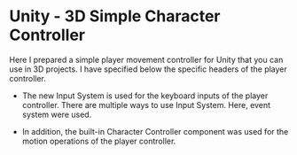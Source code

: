 # Unity - 3D Simple Character Controller

Here I prepared a simple player movement controller for Unity that you can use in 3D projects. I have specified below the specific headers of the player controller.

* The new Input System is used for the keyboard inputs of the player controller. There are multiple ways to use Input System. Here, event system were used.

* In addition, the built-in Character Controller component was used for the motion operations of the player controller.



